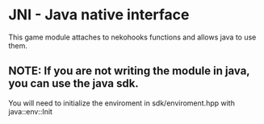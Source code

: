 # JNI - Java native interface
This game module attaches to nekohooks functions and allows java to use them.

## NOTE: If you are not writing the module in java, you can use the java sdk.
You will need to initialize the enviroment in sdk/enviroment.hpp with java::env::Init
